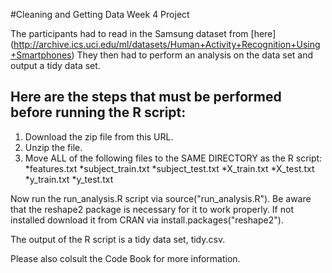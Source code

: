 #Cleaning and Getting Data Week 4 Project

The participants had to read in the Samsung dataset from [here] (http://archive.ics.uci.edu/ml/datasets/Human+Activity+Recognition+Using+Smartphones)
They then had to perform an analysis on the data set and output a tidy data set.


## Here are the steps that must be performed before running the R script:

1. Download the zip file from this URL.
2. Unzip the file.
3. Move ALL of the following files to the SAME DIRECTORY as the R script:
 *features.txt
 *subject_train.txt
 *subject_test.txt
 *X_train.txt
 *X_test.txt
 *y_train.txt
 *y_test.txt

Now run the run_analysis.R script via source("run_analysis.R").
Be aware that the reshape2 package is necessary for it to work properly.
If not installed download it from CRAN via install.packages("reshape2").

The output of the R script is a tidy data set, tidy.csv.

Please also colsult the Code Book for more information.

